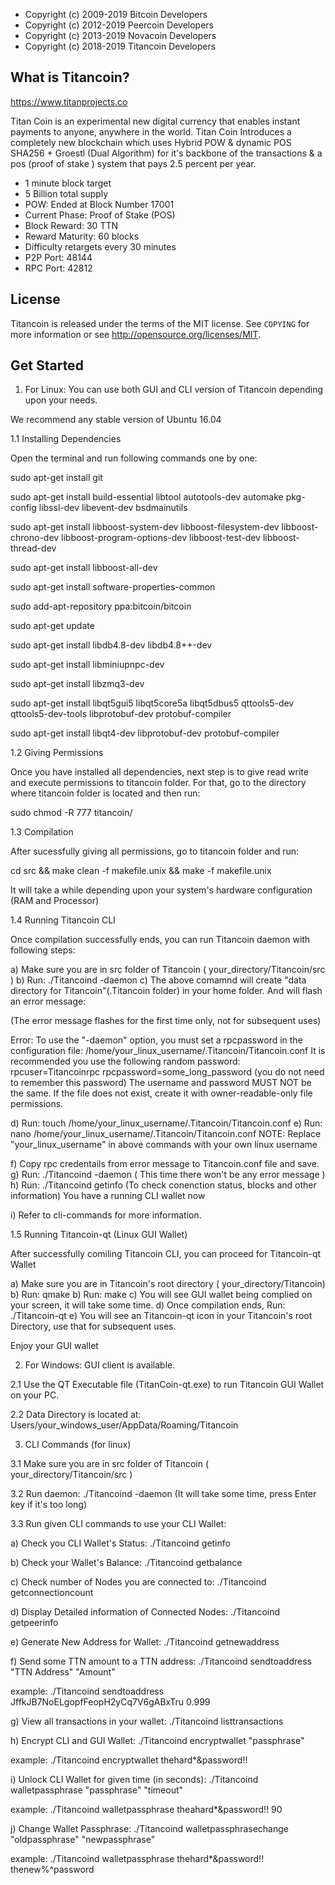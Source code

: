 * Copyright (c) 2009-2019 Bitcoin Developers
* Copyright (c) 2012-2019 Peercoin Developers
* Copyright (c) 2013-2019 Novacoin Developers
* Copyright (c) 2018-2019 Titancoin Developers

What is Titancoin?
----------------
https://www.titanprojects.co

Titan Coin is an experimental new digital currency that enables instant payments to anyone, 
anywhere in the world. Titan Coin Introduces a completely new blockchain which uses Hybrid 
POW & dynamic POS SHA256 + Groestl (Dual Algorithm) for it's backbone of the transactions 
& a pos (proof of stake ) system that pays 2.5 percent per year.

 - 1 minute block target
 - 5 Billion total supply
 - POW: Ended at Block Number 17001 
 - Current Phase: Proof of Stake (POS)
 - Block Reward: 30 TTN
 - Reward Maturity: 60 blocks
 - Difficulty retargets every 30 minutes
 - P2P Port: 48144
 - RPC Port: 42812


License
-------

Titancoin is released under the terms of the MIT license. See `COPYING` for more
information or see http://opensource.org/licenses/MIT.


Get Started
-----------

1. For Linux: You can use both GUI and CLI version of Titancoin depending upon your needs.

We recommend any stable version of Ubuntu 16.04


 1.1 Installing Dependencies 

Open the terminal and run following commands one by one:


sudo apt-get install git

sudo apt-get install build-essential libtool autotools-dev automake pkg-config libssl-dev libevent-dev bsdmainutils

sudo apt-get install libboost-system-dev libboost-filesystem-dev libboost-chrono-dev libboost-program-options-dev libboost-test-dev libboost-thread-dev

sudo apt-get install libboost-all-dev

sudo apt-get install software-properties-common

sudo add-apt-repository ppa:bitcoin/bitcoin

sudo apt-get update

sudo apt-get install libdb4.8-dev libdb4.8++-dev

sudo apt-get install libminiupnpc-dev

sudo apt-get install libzmq3-dev

sudo apt-get install libqt5gui5 libqt5core5a libqt5dbus5 qttools5-dev qttools5-dev-tools libprotobuf-dev protobuf-compiler 

sudo apt-get install libqt4-dev libprotobuf-dev protobuf-compiler


 1.2 Giving Permissions

Once you have installed all dependencies, next step is to give read write and execute permissions to titancoin folder. For that, go to the directory where titancoin folder is located and then run:

sudo chmod -R 777 titancoin/


 1.3 Compilation

After sucessfully giving all permissions, go to titancoin folder and run:

cd src && make clean -f makefile.unix && make -f makefile.unix

It will take a while depending upon your system's hardware configuration (RAM and Processor)


 1.4 Running Titancoin CLI

Once compilation successfully ends, you can run Titancoin daemon with following steps:

a) Make sure you are in src folder of Titancoin ( your_directory/Titancoin/src )
b) Run: ./Titancoind -daemon
c) The above comamnd will create "data directory for Titancoin"(.Titancoin folder) in your home folder. And will flash an error message:

(The error message flashes for the first time only, not for subsequent uses)

Error: To use the "-daemon" option, you must set a rpcpassword in the configuration file:
/home/your_linux_username/.Titancoin/Titancoin.conf
It is recommended you use the following random password:
rpcuser=Titancoinrpc
rpcpassword=some_long_password
(you do not need to remember this password)
The username and password MUST NOT be the same.
If the file does not exist, create it with owner-readable-only file permissions.

d) Run: touch /home/your_linux_username/.Titancoin/Titancoin.conf
e) Run: nano /home/your_linux_username/.Titancoin/Titancoin.conf
NOTE: Replace "your_linux_username" in above commands with your own linux username

f) Copy rpc credentails from error message to Titancoin.conf file and save.
g) Run: ./Titancoind -daemon ( This time there won't be any error message )
h) Run: ./Titancoind getinfo (To check conenction status, blocks and other information)
You have a running CLI wallet now

i) Refer to cli-commands for more information.

 1.5 Running Titancoin-qt (Linux GUI Wallet)

After successfully comiling Titancoin CLI, you can proceed for Titancoin-qt Wallet

a) Make sure you are in Titancoin's root directory ( your_directory/Titancoin)
b) Run: qmake
b) Run: make
c) You will see GUI wallet being complied on your screen, it will take some time.
d) Once compilation ends, Run: ./Titancoin-qt
e) You will see an Titancoin-qt icon in your Titancoin's root Directory, use that for subsequent uses.

Enjoy your GUI wallet


2. For Windows: GUI client is available.

2.1 Use the QT Executable file (TitanCoin-qt.exe) to run Titancoin GUI Wallet on your PC.

2.2 Data Directory is located at: Users/your_windows_user/AppData/Roaming/Titancoin


3. CLI Commands (for linux)

3.1 Make sure you are in src folder of Titancoin ( your_directory/Titancoin/src )

3.2 Run daemon: ./Titancoind -daemon
    (It will take some time, press Enter key if it's too long)

3.3 Run given CLI commands to use your CLI Wallet:

a) Check you CLI Wallet's Status: ./Titancoind getinfo

b) Check your Wallet's Balance: ./Titancoind getbalance

c) Check number of Nodes you are connected to: ./Titancoind getconnectioncount

d) Display Detailed information of Connected Nodes: ./Titancoind getpeerinfo

e) Generate New Address for Wallet: ./Titancoind getnewaddress

f) Send some TTN amount to a TTN address: ./Titancoind sendtoaddress  "TTN Address"  "Amount"

   example: ./Titancoind sendtoaddress JffkJB7NoELgopfFeopH2yCq7V6gABxTru 0.999

g) View all transactions in your wallet: ./Titancoind listtransactions

h) Encrypt CLI and GUI Wallet: ./Titancoind encryptwallet  "passphrase"

   example: ./Titancoind encryptwallet thehard*&password!!

i) Unlock CLI Wallet for given time (in seconds): ./Titancoind walletpassphrase  "passphrase"  "timeout"

   example: ./Titancoind walletpassphrase theahard*&password!! 90

j) Change Wallet Passphrase: ./Titancoind walletpassphrasechange "oldpassphrase"  "newpassphrase"

   example: ./Titancoind walletpassphrase thehard*&password!! thenew%^password

